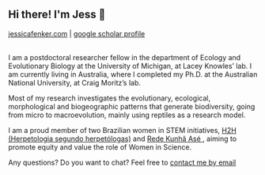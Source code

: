 <h2> Hi there! I'm Jess 🦎 </h2>

<a href="https://jessicafenker.com/">jessicafenker.com</a> | <a href="https://scholar.google.com/citations?user=x3R-PWkAAAAJ&hl=en&oi=ao">google scholar profile</a>
<br>
<br>

I am a postdoctoral researcher fellow in the department of Ecology and Evolutionary Biology
at the University of Michigan, at Lacey Knowles’ lab. I am currently living in Australia,
where I completed my Ph.D. at the Australian National University, at Craig Moritz’s lab.

Most of my research investigates the evolutionary, ecological, morphological and biogeographic 
patterns that generate biodiversity, going from micro to macroevolution, mainly using reptiles as a research model.

I am a proud member of two Brazilian women in STEM initiatives, <a href="https://herpeto2herpetologas.wixsite.com/-h2h"> H2H (Herpetologia segundo herpetólogas)</a> and <a href="https://www.instagram.com/kunhaase/?hl=en"> Rede Kunhã Asé </a>,
aiming to promote equity and value the role of Women in Science.

Any questions? Do you want to chat? Feel free to <a href="jehfenker@gmail.com">contact me by email</a>                            
<h2></h2>
